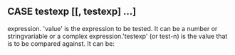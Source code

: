 ## CASE testexp [[, testexp] …] <statements> <statements>

expression. 'value' is the expression to be tested. It can be a number or stringvariable or a complex expression.'testexp' (or test-n) is the value that is to be compared against. It can be: